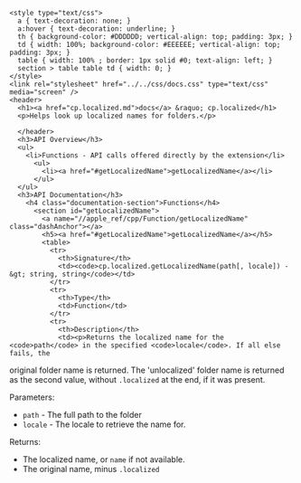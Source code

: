     <style type="text/css">
      a { text-decoration: none; }
      a:hover { text-decoration: underline; }
      th { background-color: #DDDDDD; vertical-align: top; padding: 3px; }
      td { width: 100%; background-color: #EEEEEE; vertical-align: top; padding: 3px; }
      table { width: 100% ; border: 1px solid #0; text-align: left; }
      section > table table td { width: 0; }
    </style>
    <link rel="stylesheet" href="../../css/docs.css" type="text/css" media="screen" />
    <header>
      <h1><a href="cp.localized.md">docs</a> &raquo; cp.localized</h1>
      <p>Helps look up localized names for folders.</p>

      </header>
      <h3>API Overview</h3>
      <ul>
        <li>Functions - API calls offered directly by the extension</li>
          <ul>
            <li><a href="#getLocalizedName">getLocalizedName</a></li>
          </ul>
      </ul>
      <h3>API Documentation</h3>
        <h4 class="documentation-section">Functions</h4>
          <section id="getLocalizedName">
            <a name="//apple_ref/cpp/Function/getLocalizedName" class="dashAnchor"></a>
            <h5><a href="#getLocalizedName">getLocalizedName</a></h5>
            <table>
              <tr>
                <th>Signature</th>
                <td><code>cp.localized.getLocalizedName(path[, locale]) -&gt; string, string</code></td>
              </tr>
              <tr>
                <th>Type</th>
                <td>Function</td>
              </tr>
              <tr>
                <th>Description</th>
                <td><p>Returns the localized name for the <code>path</code> in the specified <code>locale</code>. If all else fails, the
original folder name is returned. The 'unlocalized' folder name is returned as the second value, without <code>.localized</code> at the end, if it was present.</p>
<p>Parameters:</p>
<ul>
<li><code>path</code>           - The full path to the folder</li>
<li><code>locale</code>         - The locale to retrieve the name for.</li>
</ul>
<p>Returns:</p>
<ul>
<li>The localized name, or <code>name</code> if not available.</li>
<li>The original name, minus <code>.localized</code></li>
</ul>
</td>
              </tr>
            </table>
          </section>
